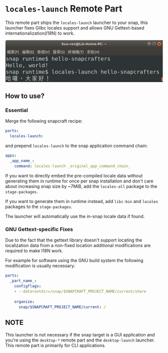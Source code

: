 # `locales-launch` Remote Part
This remote part ships the `locales-launch` launcher to your snap, this launcher fixes Glibc locales support and allows GNU Gettext-based internationalization(I18N) to work.

![example of gettext support](screenshots/example-gettext-support.png)

## How to use?
### Essential
Merge the following snapcraft recipe:

```yaml
parts:
  locales-launch:
```

and prepend `locales-launch` to the snap application command chain:

```yaml
apps:
  _app_name_:
    command: locales-launch _original_app_command_chain_
```

If you want to directly embed the pre-compiled locale data without generating them in runtime for once per snap installation and don't care about increasing snap size by ~7MiB, add the `locales-all` package to the `stage-packages`.

If you want to generate them in runtime instead, add `libc-bin` and `locales` packages to the `stage-packages`.

The launcher will automatically use the in-snap locale data if found.

### GNU Gettext-specific Fixes
Due to the fact that the gettext library doesn't support locating the localization data from a non-fixed location additional modifications are required to make I18N work.

For example for software using the GNU build system the following modification is usually necessary:

```yaml  
parts:
  _part_name_:
    configflags:
    - --datarootdir=/snap/$SNAPCRAFT_PROJECT_NAME/current/share

    organize:
      snap/$SNAPCRAFT_PROJECT_NAME/current: /
```

## NOTE
This launcher is not necessary if the snap target is a GUI application and you're using the `desktop-*` remote part and the `desktop-launch` launcher.  This remote part is primarily for CLI applications.
